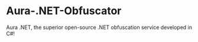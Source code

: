 # Aura-.NET-Obfuscator
Aura .NET, the superior open-source .NET obfuscation service developed in C#!
